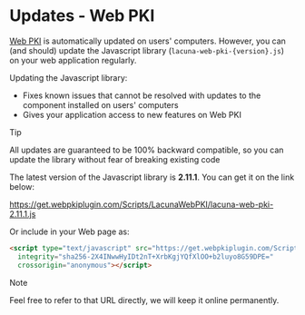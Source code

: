 ﻿# Updates - Web PKI

[Web PKI](index.md) is automatically updated on users' computers. However, you can (and should) update the Javascript library
(`lacuna-web-pki-{version}.js`) on your web application regularly.

Updating the Javascript library:

* Fixes known issues that cannot be resolved with updates to the component installed on users' computers
* Gives your application access to new features on Web PKI

> [!TIP]
> All updates are guaranteed to be 100% backward compatible, so you can update the library without fear of breaking existing code

The latest version of the Javascript library is **2.11.1**. You can get it on the link below:

https://get.webpkiplugin.com/Scripts/LacunaWebPKI/lacuna-web-pki-2.11.1.js

Or include in your Web page as:
```html
<script type="text/javascript" src="https://get.webpkiplugin.com/Scripts/LacunaWebPKI/lacuna-web-pki-2.11.1.js"
  integrity="sha256-2X4INwwHyIDt2nT+XrbKgjYQfXlOO+b2luyo8G59DPE="
  crossorigin="anonymous"></script>
```

> [!NOTE]
> Feel free to refer to that URL directly, we will keep it online permanently.
